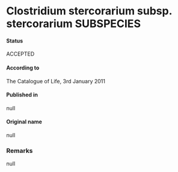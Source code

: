 # Clostridium stercorarium subsp. stercorarium SUBSPECIES

#### Status
ACCEPTED

#### According to
The Catalogue of Life, 3rd January 2011

#### Published in
null

#### Original name
null

### Remarks
null